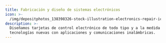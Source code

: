 ```yaml
---
title: Fabricación y diseño de sistemas electrónicos
icon: >-
  /img/depositphotos_138398326-stock-illustration-electronics-repair-icon-cartoon-style.jpg
description: >-
  Diseñamos tarjetas de control electrónico de todo tipo y a la medida empleando
  tecnologías nuevas con aplicaciones y comunicaciones inalámbricas.
---
```


